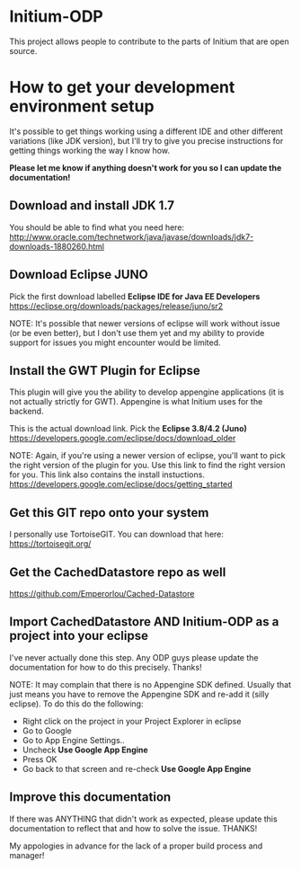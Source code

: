 # Initium-ODP
This project allows people to contribute to the parts of Initium that are open source.        

# How to get your development environment setup
It's possible to get things working using a different IDE and other different variations (like JDK version), but I'll try to give you precise instructions for getting things working the way I know how. 

**Please let me know if anything doesn't work for you so I can update the documentation!**

## Download and install JDK 1.7
You should be able to find what you need here:
http://www.oracle.com/technetwork/java/javase/downloads/jdk7-downloads-1880260.html

## Download Eclipse JUNO
Pick the first download labelled **Eclipse IDE for Java EE Developers**
https://eclipse.org/downloads/packages/release/juno/sr2

NOTE: It's possible that newer versions of eclipse will work without issue (or be even better), but I don't use them yet and my ability to provide support for issues you might encounter would be limited.

## Install the GWT Plugin for Eclipse
This plugin will give you the ability to develop appengine applications (it is not actually strictly for GWT). Appengine is what Initium uses for the backend.

This is the actual download link. Pick the **Eclipse 3.8/4.2 (Juno)**
https://developers.google.com/eclipse/docs/download_older

NOTE: Again, if you're using a newer version of eclipse, you'll want to pick the right version of the plugin for you.
Use this link to find the right version for you. 
This link also contains the install instuctions.
https://developers.google.com/eclipse/docs/getting_started

## Get this GIT repo onto your system
I personally use TortoiseGIT. You can download that here: 
https://tortoisegit.org/

## Get the CachedDatastore repo as well
https://github.com/Emperorlou/Cached-Datastore

## Import CachedDatastore AND Initium-ODP as a project into your eclipse
I've never actually done this step. Any ODP guys please update the documentation for how to do this precisely. Thanks!

NOTE: It may complain that there is no Appengine SDK defined. Usually that just means you have to remove the Appengine SDK and re-add it (silly eclipse). To do this do the following:
 - Right click on the project in your Project Explorer in eclipse
 - Go to Google
 - Go to App Engine Settings..
 - Uncheck **Use Google App Engine**
 - Press OK
 - Go back to that screen and re-check **Use Google App Engine**

## Improve this documentation
If there was ANYTHING that didn't work as expected, please update this documentation to reflect that and how to solve the issue. THANKS!


My appologies in advance for the lack of a proper build process and manager!


